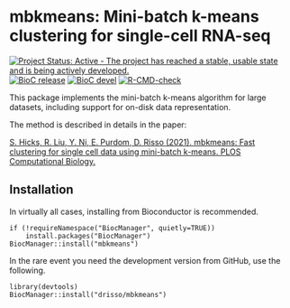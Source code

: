 # mbkmeans: Mini-batch k-means clustering for single-cell RNA-seq

[![Project Status: Active - The project has reached a stable, usable state and is being actively developed.](http://www.repostatus.org/badges/latest/active.svg)](http://www.repostatus.org/#active)
[![BioC release](http://www.bioconductor.org/shields/build/release/bioc/mbkmeans.svg)](https://bioconductor.org/checkResults/release/bioc-LATEST/mbkmeans)
[![BioC devel](http://www.bioconductor.org/shields/build/release/bioc/mbkmeans.svg)](https://bioconductor.org/checkResults/devel/bioc-LATEST/mbkmeans)
[![R-CMD-check](https://github.com/drisso/mbkmeans/workflows/R-CMD-check-bioc/badge.svg)](https://github.com/drisso/mbkmeans/actions)

This package implements the mini-batch k-means algorithm for large datasets, 
including support for on-disk data representation.

The method is described in details in the paper:

[S. Hicks, R. Liu, Y. Ni, E. Purdom, D. Risso (2021).
mbkmeans: Fast clustering for single cell data using mini-batch k-means. PLOS Computational Biology.](https://journals.plos.org/ploscompbiol/article?id=10.1371/journal.pcbi.1008625)

## Installation

In virtually all cases, installing from Bioconductor is recommended.

```{r}
if (!requireNamespace("BiocManager", quietly=TRUE))
    install.packages("BiocManager")
BiocManager::install("mbkmeans")
```

In the rare event you need the development version from GitHub, use the following.

```{r}
library(devtools)
BiocManager::install("drisso/mbkmeans")
```
